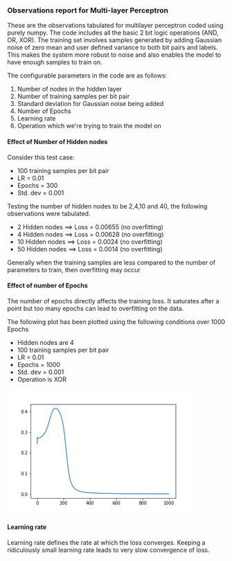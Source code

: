 ### Observations report for Multi-layer Perceptron

These are the observations tabulated for multilayer perceptron coded using purely numpy. The code includes all the basic 2 bit logic operations (AND, OR, XOR). The training set involves samples generated by adding Gaussian noise of zero mean and user defined variance to both bit pairs and labels. This makes the system more robust to noise and also enables the model to have enough samples to train on.

The configurable parameters in the code are as follows:
1. Number of nodes in the hidden layer
2. Number of training samples per bit pair
3. Standard deviation for Gaussian noise being added
4. Number of Epochs
5. Learning rate
6. Operation which we're trying to train the model on

#### Effect of Number of Hidden nodes

Consider this test case:
- 100 training samples per bit pair
- LR = 0.01
- Epochs = 300
- Std. dev = 0.001

Testing the number of hidden nodes to be 2,4,10 and 40, the following observations were tabulated.

- 2 Hidden nodes ==> Loss = 0.00655 (no overfitting)
- 4 Hidden nodes ==> Loss = 0.00628 (no overfitting)
- 10 Hidden nodes ==> Loss = 0.0024 (no overfitting)
- 50 Hidden nodes ==> Loss = 0.0014 (no overfitting)

Generally when the training samples are less compared to the number of parameters to train, then overfitting may occur

#### Effect of number of Epochs

The number of epochs directly affects the training loss. It saturates after a point but too many epochs can lead to overfitting on the data.

The following plot has been plotted using the following conditions over 1000 Epochs
- Hidden nodes are 4
- 100 training samples per bit pair
- LR = 0.01
- Epochs = 1000
- Std. dev = 0.001
- Operation is XOR

![Loss vs Epochs](plot.png)

#### Learning rate

Learning rate defines the rate at which the loss converges. Keeping a ridiculously small learning rate leads to very slow convergence of loss.
